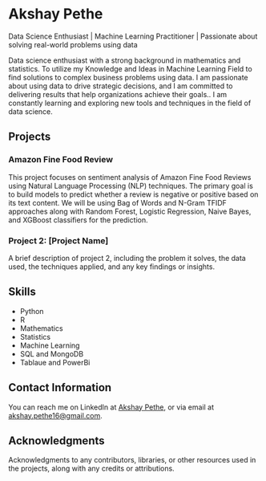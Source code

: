 # Akshay Pethe
Data Science Enthusiast | Machine Learning Practitioner | Passionate about solving real-world problems using data

Data science enthusiast with a strong background in mathematics and statistics. To utilize my Knowledge and Ideas in Machine Learning Field to find solutions to complex business problems using data. I am passionate about using data to drive strategic decisions, and I am committed to delivering results that help organizations achieve their goals.. I am constantly learning and exploring new tools and techniques in the field of data science.

## Projects

### Amazon Fine Food Review

This project focuses on sentiment analysis of Amazon Fine Food Reviews using Natural Language Processing (NLP) techniques. The primary goal is to build models to predict whether a review is negative or positive based on its text content. We will be using Bag of Words and N-Gram TFIDF approaches along with Random Forest, Logistic Regression, Naive Bayes, and XGBoost classifiers for the prediction.

### Project 2: [Project Name]

A brief description of project 2, including the problem it solves, the data used, the techniques applied, and any key findings or insights.

## Skills

- Python
- R
- Mathematics
- Statistics
- Machine Learning
- SQL and MongoDB
- Tablaue and PowerBi
## Contact Information

You can reach me on LinkedIn at [Akshay Pethe](https://www.linkedin.com/in/akshay-pethe-07b20a161/), or via email at akshay.pethe16@gmail.com.

## Acknowledgments

Acknowledgments to any contributors, libraries, or other resources used in the projects, along with any credits or attributions.
